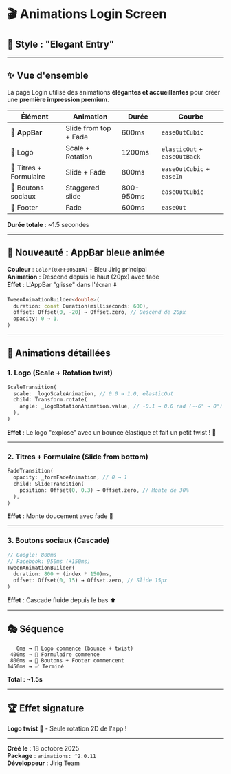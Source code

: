 # 🎬 Animations Login Screen

## 🎨 Style : **"Elegant Entry"**

---

## ✨ Vue d'ensemble

La page Login utilise des animations **élégantes et accueillantes** pour créer une **première impression premium**.

| Élément | Animation | Durée | Courbe |
|---------|-----------|-------|--------|
| 📱 **AppBar** | Slide from top + Fade | 600ms | `easeOutCubic` |
| 🎯 Logo | Scale + Rotation | 1200ms | `elasticOut` + `easeOutBack` |
| 📝 Titres + Formulaire | Slide + Fade | 800ms | `easeOutCubic` + `easeIn` |
| 🔘 Boutons sociaux | Staggered slide | 800-950ms | `easeOutCubic` |
| 📄 Footer | Fade | 600ms | `easeOut` |

**Durée totale** : ~1.5 secondes

---

## 🎨 Nouveauté : AppBar bleue animée

**Couleur** : `Color(0xFF0051BA)` - Bleu Jirig principal  
**Animation** : Descend depuis le haut (20px) avec fade  
**Effet** : L'AppBar "glisse" dans l'écran ⬇️

```dart
TweenAnimationBuilder<double>(
  duration: const Duration(milliseconds: 600),
  offset: Offset(0, -20) → Offset.zero, // Descend de 20px
  opacity: 0 → 1,
)
```

---

## 🎯 Animations détaillées

### 1. Logo (Scale + Rotation twist)

```dart
ScaleTransition(
  scale: _logoScaleAnimation, // 0.0 → 1.0, elasticOut
  child: Transform.rotate(
    angle: _logoRotationAnimation.value, // -0.1 → 0.0 rad (~-6° → 0°)
  ),
)
```

**Effet** : Le logo "explose" avec un bounce élastique et fait un petit twist ! 💫

---

### 2. Titres + Formulaire (Slide from bottom)

```dart
FadeTransition(
  opacity: _formFadeAnimation, // 0 → 1
  child: SlideTransition(
    position: Offset(0, 0.3) → Offset.zero, // Monte de 30%
  ),
)
```

**Effet** : Monte doucement avec fade 🌊

---

### 3. Boutons sociaux (Cascade)

```dart
// Google: 800ms
// Facebook: 950ms (+150ms)
TweenAnimationBuilder(
  duration: 800 + (index * 150)ms,
  offset: Offset(0, 15) → Offset.zero, // Slide 15px
)
```

**Effet** : Cascade fluide depuis le bas ⬆️

---

## 🎭 Séquence

```
   0ms → 🎯 Logo commence (bounce + twist)
 400ms → 📝 Formulaire commence
 800ms → 🔘 Boutons + Footer commencent
1450ms → ✅ Terminé
```

**Total : ~1.5s**

---

## 🏆 Effet signature

**Logo twist** 🎯 - Seule rotation 2D de l'app !

---

**Créé le** : 18 octobre 2025  
**Package** : `animations: ^2.0.11`  
**Développeur** : Jirig Team

